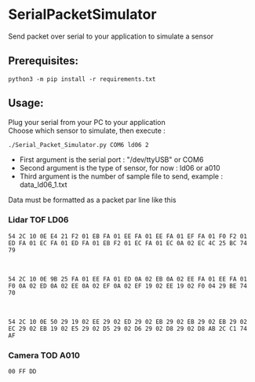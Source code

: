 # SerialPacketSimulator

Send packet over serial to your application to simulate a sensor

## Prerequisites:

`python3 -m pip install -r requirements.txt`

## Usage:

Plug your serial from your PC to your application  
Choose which sensor to simulate, then execute :

`./Serial_Packet_Simulator.py COM6 ld06 2`

-   First argument is the serial port : "/dev/ttyUSB" or COM6
-   Second argument is the type of sensor, for now : ld06 or a010
-   Third argument is the number of sample file to send, example : data_ld06_1.txt

Data must be formatted as a packet par line like this

### Lidar TOF LD06

```
54 2C 10 0E E4 21 F2 01 EB FA 01 EE FA 01 EE FA 01 EF FA 01 F0 F2 01 ED FA 01 EC FA 01 ED FA 01 EB F2 01 EC FA 01 EC 0A 02 EC 4C 25 BC 74 79
```

<br />

```
54 2C 10 0E 9B 25 FA 01 EE FA 01 ED 0A 02 EB 0A 02 EE FA 01 EE FA 01 F0 0A 02 ED 0A 02 EE 0A 02 EF 0A 02 EF 19 02 EE 19 02 F0 04 29 BE 74 70
```

<br />

```
54 2C 10 0E 50 29 19 02 EE 29 02 ED 29 02 EB 29 02 EB 29 02 EB 29 02 EC 29 02 EB 19 02 E5 29 02 D5 29 02 D6 29 02 D8 29 02 D8 AB 2C C1 74 AF
```

### Camera TOD A010

```
00 FF DD
```
